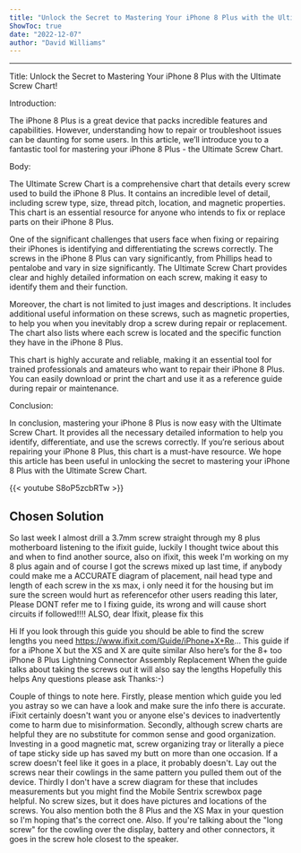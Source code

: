 ```yaml
---
title: "Unlock the Secret to Mastering Your iPhone 8 Plus with the Ultimate Screw Chart!"
ShowToc: true 
date: "2022-12-07"
author: "David Williams"
---
```

*****
Title: Unlock the Secret to Mastering Your iPhone 8 Plus with the Ultimate Screw Chart!

Introduction:

The iPhone 8 Plus is a great device that packs incredible features and capabilities. However, understanding how to repair or troubleshoot issues can be daunting for some users. In this article, we’ll introduce you to a fantastic tool for mastering your iPhone 8 Plus - the Ultimate Screw Chart.

Body:

The Ultimate Screw Chart is a comprehensive chart that details every screw used to build the iPhone 8 Plus. It contains an incredible level of detail, including screw type, size, thread pitch, location, and magnetic properties. This chart is an essential resource for anyone who intends to fix or replace parts on their iPhone 8 Plus.

One of the significant challenges that users face when fixing or repairing their iPhones is identifying and differentiating the screws correctly. The screws in the iPhone 8 Plus can vary significantly, from Phillips head to pentalobe and vary in size significantly. The Ultimate Screw Chart provides clear and highly detailed information on each screw, making it easy to identify them and their function.

Moreover, the chart is not limited to just images and descriptions. It includes additional useful information on these screws, such as magnetic properties, to help you when you inevitably drop a screw during repair or replacement. The chart also lists where each screw is located and the specific function they have in the iPhone 8 Plus.

This chart is highly accurate and reliable, making it an essential tool for trained professionals and amateurs who want to repair their iPhone 8 Plus. You can easily download or print the chart and use it as a reference guide during repair or maintenance.

Conclusion:

In conclusion, mastering your iPhone 8 Plus is now easy with the Ultimate Screw Chart. It provides all the necessary detailed information to help you identify, differentiate, and use the screws correctly. If you’re serious about repairing your iPhone 8 Plus, this chart is a must-have resource. We hope this article has been useful in unlocking the secret to mastering your iPhone 8 Plus with the Ultimate Screw Chart.

{{< youtube S8oP5zcbRTw >}} 



## Chosen Solution
 So last week I almost drill a 3.7mm screw straight through my 8 plus motherboard listening to the ifixit guide, luckily I thought twice about this and when to find another source, also on  ifixit, this week I'm working on my 8 plus again and of course I got the screws mixed up last time, if anybody could make me a ACCURATE diagram of placement, nail head type and length of each screw in the xs max, i only need it for the housing but im sure the screen would hurt as referencefor other users reading this later, Please DONT refer me to I fixing guide, its wrong and will cause short circuits if followed!!!! ALSO, dear Ifixit, please fix this

 Hi
If you look through this guide you should be able to find the screw lengths you need
https://www.ifixit.com/Guide/iPhone+X+Re...
This guide if for a iPhone X but the XS and X are quite similar
Also here’s for the 8+ too
iPhone 8 Plus Lightning Connector Assembly Replacement
When the guide talks about taking the screws out it will also say the lengths
Hopefully this helps
Any questions please ask
Thanks:-)

 Couple of things to note here. Firstly, please mention which guide you led you astray so we can have a look and make sure the info there is accurate. iFixit certainly doesn't want you or anyone else's devices to inadvertently come to harm due to misinformation.
Secondly, although screw charts are helpful they are no substitute for common sense and good organization. Investing in a good magnetic mat, screw organizing tray or literally a piece of tape sticky side up has saved my butt on more than one occasion. If a screw doesn't feel like it goes in a place, it probably doesn't. Lay out the screws near their cowlings in the same pattern you pulled them out of the device.
Thirdly I don't have a screw diagram for these that includes measurements but you might find the Mobile Sentrix screwbox page helpful. No screw sizes, but it does have pictures and locations of the screws.
You also mention both the 8 Plus and the XS Max in your question so I'm hoping that's the correct one. Also. If you're talking about the "long screw" for the cowling over the display, battery and other connectors, it goes in the screw hole closest to the speaker.





